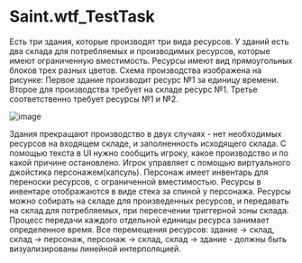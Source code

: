# Saint.wtf_TestTask
Есть три здания, которые производят три вида ресурсов.
У зданий есть два склада для потребляемых и производимых ресурсов, которые имеют ограниченную вместимость.
Ресурсы имеют вид прямоугольных блоков трех разных цветов. Схема производства изображена на рисунке:
Первое здание производит ресурс №1 за единицу времени.
Второе для производства требует на складе ресурс №1.
Третье соответственно требует ресурсы №1 и №2.

![image](https://github.com/DanilaKosynkin/Saint.wtf_TestTask/assets/106236167/11035e42-9f71-46e6-84ee-e913e94e34fe)

Здания прекращают производство  в двух случаях - нет необходимых ресурсов на входящем складе, и заполненность исходящего склада.
С помощью текста в UI нужно сообщить игроку, какое производство и по какой причине остановлено. Игрок управляет с помощью виртуального джойстика персонажем(капсуль).
Персонаж имеет инвентарь для переноски ресурсов, с ограниченной вместимостью. Ресурсы в инвентаре отображаются в виде стека за спиной у персонажа.
Ресурсы можно собирать на складе для произведенных ресурсов, и передавать на склад для потребляемых, при пересечении триггерной зоны склада.
Процесс передачи каждого отдельной единицы ресурса занимает определенное время.
Все перемещения ресурсов: здание -> склад, склад -> персонаж, персонаж -> склад, склад -> здание - должны быть визуализированы линейной интерполяцией.

